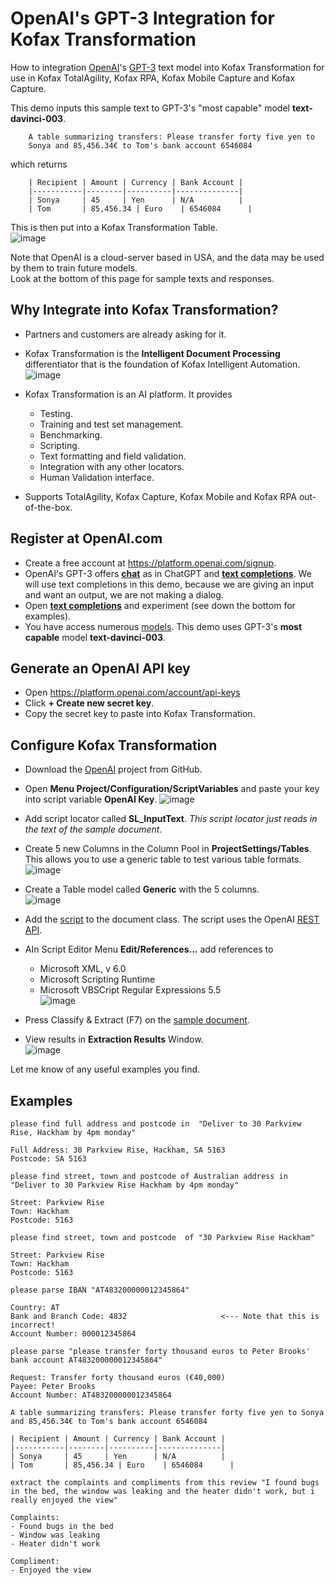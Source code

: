 # OpenAI's GPT-3 Integration for Kofax Transformation
How to integration [OpenAI](https://openai.com/)'s [GPT-3](https://openai.com/blog/gpt-3-apps) text model into Kofax Transformation for use in Kofax TotalAgility, Kofax RPA, Kofax Mobile Capture and Kofax Capture.  

This demo inputs this sample text to GPT-3's "most capable" model **text-davinci-003**.
```
    A table summarizing transfers: Please transfer forty five yen to 
    Sonya and 85,456.34€ to Tom's bank account 6546084
```  
 which returns  
```
    | Recipient | Amount | Currency | Bank Account |
    |-----------|--------|----------|--------------|  
    | Sonya     | 45     | Yen      | N/A          |  
    | Tom       | 85,456.34 | Euro    | 6546084      |
```
This is then put into a Kofax Transformation Table.  
![image](https://user-images.githubusercontent.com/103566874/224074940-fed89768-e4c2-46fc-9518-4062954836d0.png)

Note that OpenAI is a cloud-server based in USA, and the data may be used by them to train future models.  
Look at the bottom of this page for sample texts and responses.

## Why Integrate into Kofax Transformation?
* Partners and customers are already asking for it.
* Kofax Transformation is the **Intelligent Document Processing** differentiator that is the foundation of Kofax Intelligent Automation.
![image](https://user-images.githubusercontent.com/103566874/224083618-d8820a37-e552-4707-8828-37d1263d9630.png)

* Kofax Transformation is an AI platform. It provides
  * Testing.
  * Training and test set management.
  * Benchmarking.
  * Scripting.
  * Text formatting and field validation.
  * Integration with any other locators.
  * Human Validation interface.
* Supports TotalAgility, Kofax Capture, Kofax Mobile and Kofax RPA out-of-the-box.

## Register at OpenAI.com
* Create a free account at https://platform.openai.com/signup.
* OpenAI's GPT-3 offers [**chat**](https://platform.openai.com/docs/guides/chat) as in ChatGPT and [**text completions**](https://platform.openai.com/docs/guides/completion). We will use text completions in this demo, because we are giving an input and want an output, we are not making a dialog.
* Open [**text completions**](https://platform.openai.com/docs/guides/completion) and experiment (see down the bottom for examples).
* You have access numerous [models](https://platform.openai.com/docs/models). This demo uses GPT-3's **most capable** model **text-davinci-003**.
## Generate an OpenAI API key
* Open https://platform.openai.com/account/api-keys
* Click **+ Create new secret key**.
* Copy the secret key to paste into Kofax Transformation.

## Configure Kofax Transformation
* Download the [OpenAI](https://github.com/KofaxTransformation/OpenAI/tree/main/fpr) project from GitHub.  
* Open **Menu Project/Configuration/ScriptVariables** and paste your key into script variable **OpenAI Key**.
![image](https://user-images.githubusercontent.com/103566874/223722190-2225522f-e6fe-42db-8f74-035e6170ef79.png)
* Add script locator called **SL_InputText**. *This script locator just reads in the text of the sample document*.
* Create 5 new Columns in the Column Pool in **ProjectSettings/Tables**. This allows you to use a generic table to test various table formats.  
![image](https://user-images.githubusercontent.com/103566874/224077622-a8a3e65b-4a5e-4b33-8afc-bbacc32e4671.png)
* Create a Table model called **Generic** with the 5 columns.  
![image](https://user-images.githubusercontent.com/103566874/224077952-43c2154c-013c-4cbe-9c4d-91a69eef2528.png)

* Add the [script](OpenAI.vb) to the document class. The script uses the OpenAI [REST API](https://platform.openai.com/docs/api-reference/introduction).
* AIn Script Editor Menu **Edit/References...** add references to
    * Microsoft XML, v 6.0
    * Microsoft Scripting Runtime  
    * Microsoft VBSCript Regular Expressions 5.5  
    ![image](https://user-images.githubusercontent.com/103566874/224080390-e928a33f-dcb5-468b-a1cd-96928bbbf465.png)
 
* Press Classify & Extract (F7) on the [sample document](fpr/test/01.xdc).
* View results in **Extraction Results** Window.  
![image](https://user-images.githubusercontent.com/103566874/224080851-7446be1d-8866-4ce7-8b25-9a3b6674ea8b.png)


Let me know of any useful examples you find.

## Examples
```
please find full address and postcode in  "Deliver to 30 Parkview Rise, Hackham by 4pm monday"

Full Address: 30 Parkview Rise, Hackham, SA 5163
Postcode: SA 5163
```
```
please find street, town and postcode of Australian address in  "Deliver to 30 Parkview Rise Hackham by 4pm monday"

Street: Parkview Rise
Town: Hackham
Postcode: 5163
```
```
please find street, town and postcode  of "30 Parkview Rise Hackham"

Street: Parkview Rise
Town: Hackham
Postcode: 5163
```
```
please parse IBAN "AT483200000012345864"

Country: AT 
Bank and Branch Code: 4832                     <--- Note that this is incorrect!
Account Number: 000012345864
```
```
please parse "please transfer forty thousand euros to Peter Brooks' bank account AT483200000012345864"

Request: Transfer forty thousand euros (€40,000)
Payee: Peter Brooks 
Account Number: AT483200000012345864
```
```
A table summarizing transfers: Please transfer forty five yen to Sonya and 85,456.34€ to Tom's bank account 6546084

| Recipient | Amount | Currency | Bank Account |
|-----------|--------|----------|--------------|
| Sonya     | 45     | Yen      | N/A          |
| Tom       | 85,456.34 | Euro    | 6546084      |
```
```
extract the complaints and compliments from this review "I found bugs in the bed, the window was leaking and the heater didn't work, but i really enjoyed the view"

Complaints: 
- Found bugs in the bed
- Window was leaking
- Heater didn't work

Compliment: 
- Enjoyed the view
```
